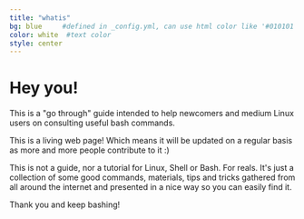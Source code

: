 ```yaml
---
title: "whatis"
bg: blue     #defined in _config.yml, can use html color like '#010101'
color: white  #text color
style: center
---
```


# Hey you!

This is a "go through" guide intended to help newcomers and medium Linux users on consulting useful bash commands.

This is a living web page! Which means it will be updated on a regular basis as more and more people contribute to it :)

This is not a guide, nor a tutorial for Linux, Shell or Bash. For reals. It's just a collection of some good commands, materials, tips and tricks gathered from all around the internet and presented in a nice way so you can easily find it.

Thank you and keep bashing!